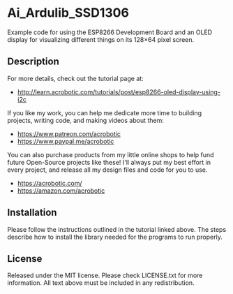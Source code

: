 # Ai_Ardulib_SSD1306

Example code for using the ESP8266 Development Board and an OLED display for
visualizing different things on its 128×64 pixel screen.

## Description

For more details, check out the tutorial page at:

   * http://learn.acrobotic.com/tutorials/post/esp8266-oled-display-using-i2c

If you like my work, you can help me dedicate more time to building projects, 
writing code, and making videos about them:

   * https://www.patreon.com/acrobotic
   * https://www.paypal.me/acrobotic

You can also purchase products from my little online shops to help fund future 
Open-Source projects like these! I'll always put my best effort in every project, 
and release all my design files and code for you to use. 

   * https://acrobotic.com/
   * https://amazon.com/acrobotic  

## Installation

Please follow the instructions outlined in the tutorial linked above.  The steps
describe how to install the library needed for the programs to run properly.

## License

Released under the MIT license. Please check LICENSE.txt for more information. 
All text above must be included in any redistribution.
